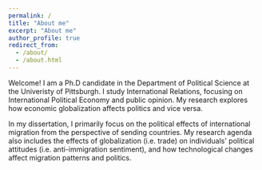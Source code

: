 ```yaml
---
permalink: /
title: "About me"
excerpt: "About me"
author_profile: true
redirect_from: 
  - /about/
  - /about.html
---
```


Welcome! I am a Ph.D candidate in the Department of Political Science at the Univeristy of Pittsburgh. I study International Relations, focusing on International Political Economy and public opinion. My research explores how economic globalization affects politics and vice versa. 

In my dissertation, I primarily focus on the political effects of international migration from the perspective of sending countries. My research agenda also includes the effects of globalization (i.e. trade) on individuals' political attitudes (i.e. anti-immigration sentiment), and how technological changes affect migration patterns and politics. 




